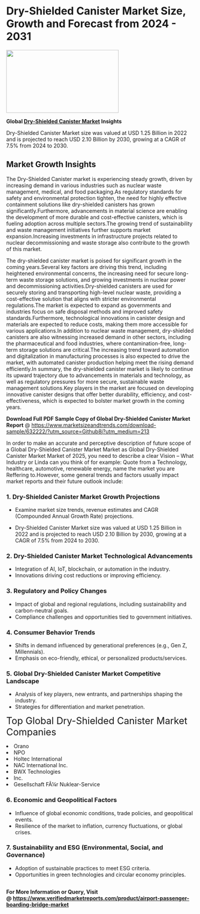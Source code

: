 <H1>Dry-Shielded Canister Market Size, Growth and Forecast from 2024 - 2031</H1><img class="aligncenter size-medium wp-image-584254" src="https://thirdeyenews.in/wp-content/uploads/2024/09/Global-Market-Research-300x168.jpeg" alt="" width="300" height="168" /><p><strong>Global&nbsp;<a href="https://www.marketsizeandtrends.com/download-sample/632222/?utm_source=Github8j?utm_medium=213">Dry-Shielded Canister Market</a> Insights</strong></p><p>Dry-Shielded Canister Market size was valued at USD 1.25 Billion in 2022 and is projected to reach USD 2.10 Billion by 2030, growing at a CAGR of 7.5% from 2024 to 2030.</p><p><h2>Market Growth Insights</h2> <p>The Dry-Shielded Canister market is experiencing steady growth, driven by increasing demand in various industries such as nuclear waste management, medical, and food packaging.As regulatory standards for safety and environmental protection tighten, the need for highly effective containment solutions like dry-shielded canisters has grown significantly.Furthermore, advancements in material science are enabling the development of more durable and cost-effective canisters, which is fueling adoption across multiple sectors.The growing trend of sustainability and waste management initiatives further supports market expansion.Increasing investments in infrastructure projects related to nuclear decommissioning and waste storage also contribute to the growth of this market.</p> <p>The dry-shielded canister market is poised for significant growth in the coming years.Several key factors are driving this trend, including heightened environmental concerns, the increasing need for secure long-term waste storage solutions, and growing investments in nuclear power and decommissioning activities.Dry-shielded canisters are used for securely storing and transporting high-level nuclear waste, providing a cost-effective solution that aligns with stricter environmental regulations.The market is expected to expand as governments and industries focus on safe disposal methods and improved safety standards.Furthermore, technological innovations in canister design and materials are expected to reduce costs, making them more accessible for various applications.In addition to nuclear waste management, dry-shielded canisters are also witnessing increased demand in other sectors, including the pharmaceutical and food industries, where contamination-free, long-term storage solutions are critical.The increasing trend toward automation and digitalization in manufacturing processes is also expected to drive the market, with automated canister production helping meet the rising demand efficiently.In summary, the dry-shielded canister market is likely to continue its upward trajectory due to advancements in materials and technology, as well as regulatory pressures for more secure, sustainable waste management solutions.Key players in the market are focused on developing innovative canister designs that offer better durability, efficiency, and cost-effectiveness, which is expected to bolster market growth in the coming years.<p><span class=""><strong>Download Full PDF Sample Copy of Global Dry-Shielded Canister Market Report</strong> @ <a href="https://www.marketsizeandtrends.com/download-sample/632222/?utm_source=Github8j?utm_medium=213" target="_blank">https://www.marketsizeandtrends.com/download-sample/632222/?utm_source=Github8j?utm_medium=213</a></span></p><p>In order to make an accurate and perceptive description of future scope of a Global&nbsp;Dry-Shielded Canister Market Market as Global&nbsp;Dry-Shielded Canister Market Market of 2025, you need to describe a clear Vision &ndash; What Industry or Linda can you think of for example: Quote from a Technology, healthcare, automotive, renewable energy, name the market you are Reffering to.However, some general trends and factors usually impact market reports and their future outlook include:</p><h3>1.&nbsp;<strong>Dry-Shielded Canister Market Growth Projections</strong></h3><ul><li>Examine market size trends, revenue estimates and CAGR (Compounded Annual Growth Rate) projections.</li><li><p>Dry-Shielded Canister Market size was valued at USD 1.25 Billion in 2022 and is projected to reach USD 2.10 Billion by 2030, growing at a CAGR of 7.5% from 2024 to 2030.</p></li></ul><h3>2.&nbsp;<strong>Dry-Shielded Canister Market Technological Advancements</strong></h3><ul><li>Integration of AI, IoT, blockchain, or automation in the industry.</li><li>Innovations driving cost reductions or improving efficiency.</li></ul><h3>3.&nbsp;<strong>Regulatory and Policy Changes</strong></h3><ul><li>Impact of global and regional regulations, including sustainability and carbon-neutral goals.</li><li>Compliance challenges and opportunities tied to government initiatives.</li></ul><h3>4.&nbsp;<strong>Consumer Behavior Trends</strong></h3><ul><li>Shifts in demand influenced by generational preferences (e.g., Gen Z, Millennials).</li><li>Emphasis on eco-friendly, ethical, or personalized products/services.</li></ul><h3>5.&nbsp;<strong>Global Dry-Shielded Canister Market Competitive Landscape</strong></h3><ul><li>Analysis of key players, new entrants, and partnerships shaping the industry.</li><li>Strategies for differentiation and market penetration.</li></ul><p data-pm-slice="1 1 []"><span style="color: inherit; font-family: inherit; font-size: 25px;">Top Global Dry-Shielded Canister Market Companies</span></p><div class="" data-test-id=""><p><li>Orano</li><li> NPO</li><li> Holtec International</li><li> NAC International Inc.</li><li> BWX Technologies</li><li> Inc.</li><li> Gesellschaft FÃ¼r Nuklear-Service</li></p></div><h3>6.&nbsp;<strong>Economic and Geopolitical Factors</strong></h3><ul><li>Influence of global economic conditions, trade policies, and geopolitical events.</li><li>Resilience of the market to inflation, currency fluctuations, or global crises.</li></ul><h3>7.&nbsp;<strong>Sustainability and ESG (Environmental, Social, and Governance)</strong></h3><ul><li>Adoption of sustainable practices to meet ESG criteria.</li><li>Opportunities in green technologies and circular economy principles.</li></ul><h2><strong style="font-size: 14px;">For More Information or Query, Visit @&nbsp;</strong><a style="background-color: #ffffff; font-size: 14px;" href="https://www.marketsizeandtrends.com/report/dry-shielded-canister-market/" target="_blank">https://www.verifiedmarketreports.com/product/airport-passenger-boarding-bridge-market</a></h2>